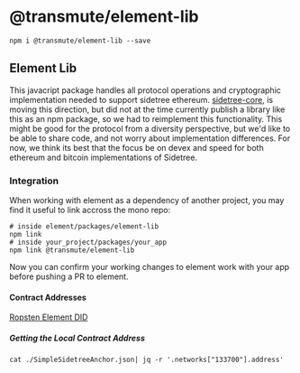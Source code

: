 # @transmute/element-lib

```
npm i @transmute/element-lib --save
```

## Element Lib

This javacript package handles all protocol operations and cryptographic implementation needed to support sidetree ethereum. [sidetree-core](https://github.com/decentralized-identity/sidetree/tree/master/lib), is moving this direction, but did not at the time currently publish a library like this as an npm package, so we had to reimplement this functionality. This might be good for the protocol from a diversity perspective, but we'd like to be able to share code, and not worry about implementation differences. For now, we think its best that the focus be on devex and speed for both ethereum and bitcoin implementations of Sidetree.

### Integration

When working with element as a dependency of another project, you may find it useful to link accross the mono repo:

```
# inside element/packages/element-lib
npm link
# inside your_project/packages/your_app
npm link @transmute/element-lib
```

Now you can confirm your working changes to element work with your app before pushing a PR to element.

#### Contract Addresses

[Ropsten Element DID](https://ropsten.etherscan.io/address/0xD49Da2b7C0A15f6ac5A856f026D68A9B9848D96f)

##### Getting the Local Contract Address

```
cat ./SimpleSidetreeAnchor.json| jq -r '.networks["133700"].address'
```
